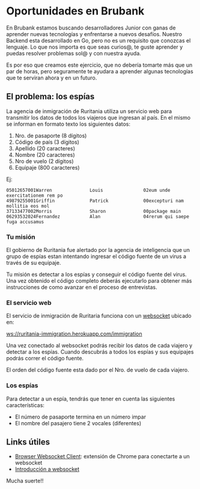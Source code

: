 # Oportunidades en Brubank

En Brubank estamos buscando desarrolladores Junior con ganas de aprender nuevas tecnologías y enfrentarse a nuevos desafíos. Nuestro Backend esta desarrollado en Go, pero no es un requisito que conozcas el lenguaje. Lo que nos importa es que seas curios@, te guste aprender y puedas resolver problemas sol@ y con nuestra ayuda.

Es por eso que creamos este ejercicio, que no debería tomarte más que un par de horas, pero seguramente te ayudara a aprender algunas tecnologías que te serviran ahora y en un futuro.


## El problema: los espías

La agencia de inmigración de Ruritania utiliza un servicio web para transmitir los datos de todos los viajeros que ingresan al país. En el mismo se informan en formato texto los siguientes datos:

1. Nro. de pasaporte (8 dígitos)
2. Código de país (3 dígitos)
3. Apellido (20 caracteres)
4. Nombre (20 caracteres)
5. Nro de vuelo (2 dígitos)
6. Equipaje (800 caracteres)

Ej:

```
05012657001Warren              Louis               02eum unde exercitationem rem po
49879255001Griffin             Patrick             00excepturi nam mollitia eos mol
37133477002Morris              Sharon              00package main
06293532024Fernandez           Alan                04rerum qui saepe fuga accusamus
```


### Tu misión

El gobierno de Ruritania fue alertado por la agencia de inteligencia que un grupo de espías estan intentando ingresar el código fuente de un virus a través de su equipaje.

Tu misión es detectar a los espías y conseguir el código fuente del virus. Una vez obtenido el código completo deberás ejecutarlo para obtener más instrucciones de como avanzar en el proceso de entrevistas.


### El servicio web

El servicio de inmigración de Ruritaria funciona con un [websocket](https://www.oscarblancarteblog.com/2017/02/20/introduccion-a-lo-websocket/) ubicado en: 

[ws://ruritania-immigration.herokuapp.com/immigration](ws://ruritania-immigration.herokuapp.com/immigration)

Una vez conectado al websocket podrás recibir los datos de cada viajero y detectar a los espías. Cuando descubrás a todos los espías y sus equipajes podrás correr el código fuente.

El orden del código fuente esta dado por el Nro. de vuelo de cada viajero.


### Los espías

Para detectar a un espía, tendrás que tener en cuenta las siguientes características:

* El número de pasaporte termina en un número impar
* El nombre del pasajero tiene 2 vocales (diferentes)


## Links útiles

- [Browser Websocket Client](https://chrome.google.com/webstore/detail/browser-websocket-client/mdmlhchldhfnfnkfmljgeinlffmdgkjo): extensión de Chrome para conectarte a un websocket
- [Introducción a websocket](https://www.oscarblancarteblog.com/2017/02/20/introduccion-a-lo-websocket/)


Mucha suerte!!

